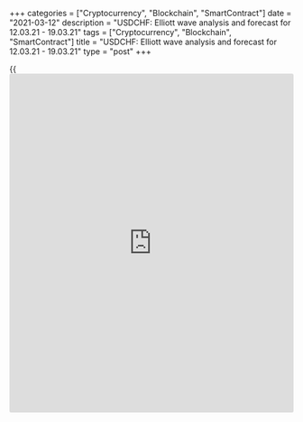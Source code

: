 +++
categories = ["Cryptocurrency", "Blockchain", "SmartContract"]
date = "2021-03-12"
description = "USDCHF: Elliott wave analysis and forecast for 12.03.21 - 19.03.21"
tags = ["Cryptocurrency", "Blockchain", "SmartContract"]
title = "USDCHF: Elliott wave analysis and forecast for 12.03.21 - 19.03.21"
type = "post"
+++

{{<iframe id="large-banner" src="https://www.bounty.group/#slide=20.0" width="100%" height="600" scrolling="no" style="border: 0px solid rgb(216, 221, 230); border-radius: 3px;">}}

2021-03-12

2021-03-12

USDCHF: Elliott wave analysis and forecast for 12.03.21 – 19.03.21Alex
Geuta

 **Main scenario:** Consider short positions from corrections below the
level of 0.9372 with a target of 0.9063 – 0.8993.

 **Alternative scenario:** breakout and consolidation above the level of
0.9372 will allow the pair to continue rising to the levels of 0.9508 –
0.9681.

 **Analysis:** Presumably, a descending first wave of larger degree (1)
of 5 finished developing on the [daily](https://www.fintecher.org/2020/03/03/forex-trading-daily-strategy/) time frame, with wave 5 of (1)
formed inside. An ascending correction started developing as wave (2) on
the H4 time frame, with wave A of (2) formed inside. Apparently, a
downward correction started developing as wave B of (2) on the H1 time
frame, with wave a of B forming inside. If this assumption is correct,
the pair will continue to fall to 0.9063 – 0.8993. The level of 0.9372
is critical in this scenario. Its breakout will allow the pair to
continue rising to the levels of 0.9508 – 0.9681.

* * *

* * *

## Price chart of USDCHF in real time mode

The content of this article reflects the author’s opinion and does not
necessarily reflect the official position of LiteForex. The material
published on this page is provided for informational purposes only and
should not be considered as the provision of investment advice for the
purposes of Directive 2004/39/EC.

Rate this article:

{{value}}

( {{count}} {{title}} )